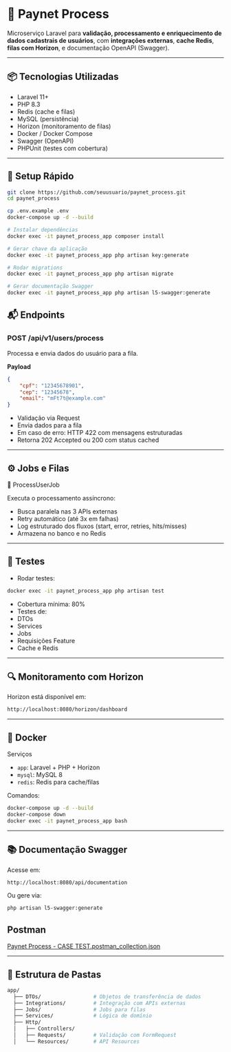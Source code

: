 # 🧠 Paynet Process

Microserviço Laravel para **validação, processamento e enriquecimento de dados cadastrais de usuários**, com **integrações externas**, **cache Redis**, **filas com Horizon**, e documentação OpenAPI (Swagger).

---

## 📦 Tecnologias Utilizadas

- Laravel 11+
- PHP 8.3
- Redis (cache e filas)
- MySQL (persistência)
- Horizon (monitoramento de filas)
- Docker / Docker Compose
- Swagger (OpenAPI)
- PHPUnit (testes com cobertura)

---

## 🚀 Setup Rápido

```bash
git clone https://github.com/seuusuario/paynet_process.git
cd paynet_process

cp .env.example .env
docker-compose up -d --build

# Instalar dependências
docker exec -it paynet_process_app composer install

# Gerar chave da aplicação
docker exec -it paynet_process_app php artisan key:generate

# Rodar migrations
docker exec -it paynet_process_app php artisan migrate

# Gerar documentação Swagger
docker exec -it paynet_process_app php artisan l5-swagger:generate
```

## 📬 Endpoints

### POST /api/v1/users/process

Processa e envia dados do usuário para a fila.

**Payload**

```json
{
    "cpf": "12345678901",
    "cep": "12345678",
    "email": "mFt7t@example.com"
}
```
 - Validação via Request
 - Envia dados para a fila
 - Em caso de erro: HTTP 422 com mensagens estruturadas
 - Retorna 202 Accepted ou 200 com status cached

---

## ⚙️ Jobs e Filas

🔄 ProcessUserJob

Executa o processamento assíncrono:

 - Busca paralela nas 3 APIs externas
 - Retry automático (até 3x em falhas)
 - Log estruturado dos fluxos (start, error, retries, hits/misses)
 - Armazena no banco e no Redis

---

## 🧪 Testes
- Rodar testes:

```bash
docker exec -it paynet_process_app php artisan test
```

- Cobertura mínima: 80%
- Testes de:
- DTOs
- Services
- Jobs
- Requisições Feature
- Cache e Redis

---

## 🔍 Monitoramento com Horizon

Horizon está disponível em:
```bash
http://localhost:8080/horizon/dashboard
```

___

## 🧱 Docker

Serviços
- `app`: Laravel + PHP + Horizon
- `mysql`: MySQL 8
- `redis`: Redis para cache/filas

Comandos:
```bash
docker-compose up -d --build
docker-compose down
docker exec -it paynet_process_app bash
```
___

## 📚 Documentação Swagger

Acesse em:
```bash
http://localhost:8080/api/documentation
```

Ou gere via:
```bash
php artisan l5-swagger:generate
```

## Postman

[Paynet Process - CASE TEST.postman_collection.json](Paynet%20Process%20-%20CASE%20TEST.postman_collection.json)
___

## 📁 Estrutura de Pastas

```bash
app/
  ├── DTOs/                 # Objetos de transferência de dados
  ├── Integrations/         # Integração com APIs externas
  ├── Jobs/                 # Jobs para filas
  ├── Services/             # Lógica de domínio
  ├── Http/
  │   ├── Controllers/
  │   ├── Requests/         # Validação com FormRequest
  │   └── Resources/        # API Resources
```
